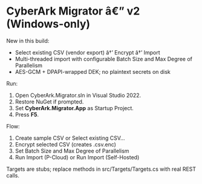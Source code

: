 ﻿# CyberArk Migrator â€” v2 (Windows-only)

New in this build:
- Select existing CSV (vendor export) â†’ Encrypt â†’ Import
- Multi-threaded import with configurable Batch Size and Max Degree of Parallelism
- AES-GCM + DPAPI-wrapped DEK; no plaintext secrets on disk

Run:
1) Open CyberArk.Migrator.sln in Visual Studio 2022.
2) Restore NuGet if prompted.
3) Set **CyberArk.Migrator.App** as Startup Project.
4) Press **F5**.

Flow:
1) Create sample CSV or Select existing CSV...
2) Encrypt selected CSV (creates <yourfile>.csv.enc)
3) Set Batch Size and Max Degree of Parallelism
4) Run Import (P-Cloud) or Run Import (Self-Hosted)

Targets are stubs; replace methods in src/Targets/Targets.cs with real REST calls.

